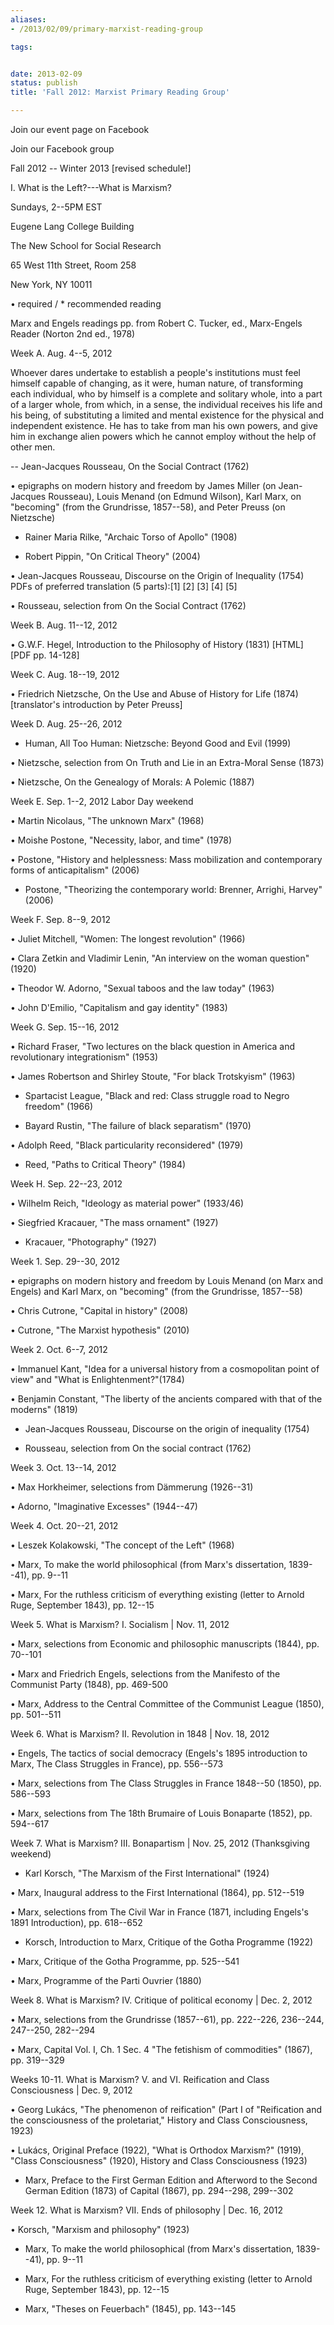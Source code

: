```yaml
---
aliases:
- /2013/02/09/primary-marxist-reading-group

tags:


date: 2013-02-09
status: publish
title: 'Fall 2012: Marxist Primary Reading Group'

---
```

Join our event page on Facebook

Join our Facebook group

Fall 2012 -- Winter 2013 [revised schedule!]

I. What is the Left?---What is Marxism?

Sundays, 2--5PM EST

Eugene Lang College Building

The New School for Social Research

65 West 11th Street, Room 258

New York, NY 10011

• required / * recommended reading

Marx and Engels readings pp. from Robert C. Tucker, ed., Marx-Engels Reader (Norton 2nd ed., 1978)

Week A. Aug. 4--5, 2012

Whoever dares undertake to establish a people's institutions must feel himself capable of changing, as it were, human nature, of transforming each individual, who by himself is a complete and solitary whole, into a part of a larger whole, from which, in a sense, the individual receives his life and his being, of substituting a limited and mental existence for the physical and independent existence. He has to take from man his own powers, and give him in exchange alien powers which he cannot employ without the help of other men.

-- Jean-Jacques Rousseau, On the Social Contract (1762)

• epigraphs on modern history and freedom by James Miller (on Jean-Jacques Rousseau), Louis Menand (on Edmund Wilson), Karl Marx, on "becoming" (from the Grundrisse, 1857--58), and Peter Preuss (on Nietzsche)

* Rainer Maria Rilke, "Archaic Torso of Apollo" (1908)

* Robert Pippin, "On Critical Theory" (2004)

• Jean-Jacques Rousseau, Discourse on the Origin of Inequality (1754) PDFs of preferred translation (5 parts):[1] [2] [3] [4] [5]

• Rousseau, selection from On the Social Contract (1762)

Week B. Aug. 11--12, 2012

• G.W.F. Hegel, Introduction to the Philosophy of History (1831) [HTML] [PDF pp. 14-128]

Week C. Aug. 18--19, 2012

• Friedrich Nietzsche, On the Use and Abuse of History for Life (1874) [translator's introduction by Peter Preuss]

Week D. Aug. 25--26, 2012

* Human, All Too Human: Nietzsche: Beyond Good and Evil (1999)

• Nietzsche, selection from On Truth and Lie in an Extra-Moral Sense (1873)

• Nietzsche, On the Genealogy of Morals: A Polemic (1887)

Week E. Sep. 1--2, 2012 Labor Day weekend

• Martin Nicolaus, "The unknown Marx" (1968)

• Moishe Postone, "Necessity, labor, and time" (1978)

• Postone, "History and helplessness: Mass mobilization and contemporary forms of anticapitalism" (2006)

* Postone, "Theorizing the contemporary world: Brenner, Arrighi, Harvey" (2006)

Week F. Sep. 8--9, 2012

• Juliet Mitchell, "Women: The longest revolution" (1966)

• Clara Zetkin and Vladimir Lenin, "An interview on the woman question" (1920)

• Theodor W. Adorno, "Sexual taboos and the law today" (1963)

• John D'Emilio, "Capitalism and gay identity" (1983)

Week G. Sep. 15--16, 2012

• Richard Fraser, "Two lectures on the black question in America and revolutionary integrationism" (1953)

• James Robertson and Shirley Stoute, "For black Trotskyism" (1963)

* Spartacist League, "Black and red: Class struggle road to Negro freedom" (1966)

* Bayard Rustin, "The failure of black separatism" (1970)

• Adolph Reed, "Black particularity reconsidered" (1979)

* Reed, "Paths to Critical Theory" (1984)

Week H. Sep. 22--23, 2012

• Wilhelm Reich, "Ideology as material power" (1933/46)

• Siegfried Kracauer, "The mass ornament" (1927)

* Kracauer, "Photography" (1927)

Week 1. Sep. 29--30, 2012

• epigraphs on modern history and freedom by Louis Menand (on Marx and Engels) and Karl Marx, on "becoming" (from the Grundrisse, 1857--58)

• Chris Cutrone, "Capital in history" (2008)

• Cutrone, "The Marxist hypothesis" (2010)

Week 2. Oct. 6--7, 2012

• Immanuel Kant, "Idea for a universal history from a cosmopolitan point of view" and "What is Enlightenment?"(1784)

• Benjamin Constant, "The liberty of the ancients compared with that of the moderns" (1819)

* Jean-Jacques Rousseau, Discourse on the origin of inequality (1754)

* Rousseau, selection from On the social contract (1762)

Week 3. Oct. 13--14, 2012

• Max Horkheimer, selections from Dämmerung (1926--31)

• Adorno, "Imaginative Excesses" (1944--47)

Week 4. Oct. 20--21, 2012

• Leszek Kolakowski, "The concept of the Left" (1968)

• Marx, To make the world philosophical (from Marx's dissertation, 1839--41), pp. 9--11

• Marx, For the ruthless criticism of everything existing (letter to Arnold Ruge, September 1843), pp. 12--15

Week 5. What is Marxism? I. Socialism | Nov. 11, 2012

• Marx, selections from Economic and philosophic manuscripts (1844), pp. 70--101

• Marx and Friedrich Engels, selections from the Manifesto of the Communist Party (1848), pp. 469-500

• Marx, Address to the Central Committee of the Communist League (1850), pp. 501--511

Week 6. What is Marxism? II. Revolution in 1848 | Nov. 18, 2012

• Engels, The tactics of social democracy (Engels's 1895 introduction to Marx, The Class Struggles in France), pp. 556--573

• Marx, selections from The Class Struggles in France 1848--50 (1850), pp. 586--593

• Marx, selections from The 18th Brumaire of Louis Bonaparte (1852), pp. 594--617

Week 7. What is Marxism? III. Bonapartism | Nov. 25, 2012 (Thanksgiving weekend)

* Karl Korsch, "The Marxism of the First International" (1924)

• Marx, Inaugural address to the First International (1864), pp. 512--519

• Marx, selections from The Civil War in France (1871, including Engels's 1891 Introduction), pp. 618--652

* Korsch, Introduction to Marx, Critique of the Gotha Programme (1922)

• Marx, Critique of the Gotha Programme, pp. 525--541

• Marx, Programme of the Parti Ouvrier (1880)

Week 8. What is Marxism? IV. Critique of political economy | Dec. 2, 2012

• Marx, selections from the Grundrisse (1857--61), pp. 222--226, 236--244, 247--250, 282--294

• Marx, Capital Vol. I, Ch. 1 Sec. 4 "The fetishism of commodities" (1867), pp. 319--329

Weeks 10-11. What is Marxism? V. and VI. Reification and Class Consciousness | Dec. 9, 2012

• Georg Lukács, "The phenomenon of reification" (Part I of "Reification and the consciousness of the proletariat," History and Class Consciousness, 1923)

• Lukács, Original Preface (1922), "What is Orthodox Marxism?" (1919), "Class Consciousness" (1920), History and Class Consciousness (1923)

* Marx, Preface to the First German Edition and Afterword to the Second German Edition (1873) of Capital (1867), pp. 294--298, 299--302

Week 12. What is Marxism? VII. Ends of philosophy | Dec. 16, 2012

• Korsch, "Marxism and philosophy" (1923)

* Marx, To make the world philosophical (from Marx's dissertation, 1839--41), pp. 9--11

* Marx, For the ruthless criticism of everything existing (letter to Arnold Ruge, September 1843), pp. 12--15

* Marx, "Theses on Feuerbach" (1845), pp. 143--145
